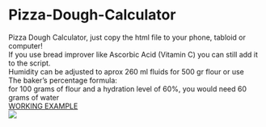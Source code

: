 # Pizza-Dough-Calculator
Pizza Dough Calculator, just copy the html file to your phone, tabloid or computer!<br/>
If you use bread improver like Ascorbic Acid (Vitamin C) you can still add it to the script.
<br/>
Humidity can be adjusted to aprox 260 ml fluids for 500 gr flour or use <br/>The baker’s percentage formula:<br/> 
for 100 grams of flour and a hydration level of 60%, you would need 60 grams of water<br/>
<a href="https://raycolt.github.io/Pizza-Dough-Calculator">WORKING EXAMPLE</a><br/>
<img src='https://github.com/RayColt/Pizza-Dough-Calculator/blob/main/image/pdc_.jpg'/>
